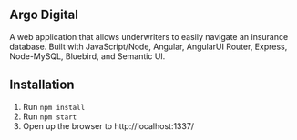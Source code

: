 ## Argo Digital

A web application that allows underwriters to easily navigate an insurance database. Built with JavaScript/Node, Angular, AngularUI Router, Express, Node-MySQL, Bluebird, and Semantic UI.

## Installation

1. Run `npm install`
2. Run `npm start`
3. Open up the browser to http://localhost:1337/
